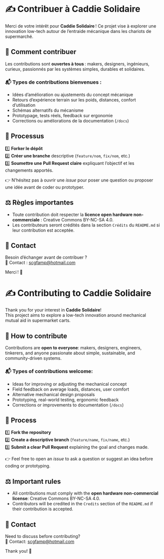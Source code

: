 # ✍️ Contribuer à Caddie Solidaire

Merci de votre intérêt pour **Caddie Solidaire** ! Ce projet vise à explorer une innovation low-tech autour de l’entraide mécanique dans les chariots de supermarché.

## 🔧 Comment contribuer

Les contributions sont **ouvertes à tous** : makers, designers, ingénieurs, curieux, passionnés par les systèmes simples, durables et solidaires.

### 📬 Types de contributions bienvenues :
- Idées d’amélioration ou ajustements du concept mécanique
- Retours d’expérience terrain sur les poids, distances, confort d’utilisation
- Schémas alternatifs du mécanisme
- Prototypage, tests réels, feedback sur ergonomie
- Corrections ou améliorations de la documentation (`/docs`)

## 🚦 Processus

1️⃣ **Forker le dépôt**  
2️⃣ **Créer une branche** descriptive (`feature/nom`, `fix/nom`, etc.)  
3️⃣ **Soumettre une Pull Request claire** expliquant l’objectif et les changements apportés.

👉 N’hésitez pas à ouvrir une *issue* pour poser une question ou proposer une idée avant de coder ou prototyper.

## ⚖️ Règles importantes

- Toute contribution doit respecter la **licence open hardware non-commerciale** : Creative Commons BY-NC-SA 4.0.
- Les contributeurs seront crédités dans la section `Crédits` du `README.md` si leur contribution est acceptée.

## 🤝 Contact

Besoin d’échanger avant de contribuer ?  
📧 Contact : [scgfamp@hotmail.com](mailto:scgfamp@hotmail.com)

Merci ! 🚀

# ✍️ Contributing to Caddie Solidaire

Thank you for your interest in **Caddie Solidaire**!  
This project aims to explore a low-tech innovation around mechanical mutual aid in supermarket carts.

## 🔧 How to contribute

Contributions are **open to everyone**: makers, designers, engineers, tinkerers, and anyone passionate about simple, sustainable, and community-driven systems.

### 📬 Types of contributions welcome:
- Ideas for improving or adjusting the mechanical concept
- Field feedback on average loads, distances, user comfort
- Alternative mechanical design proposals
- Prototyping, real-world testing, ergonomic feedback
- Corrections or improvements to documentation (`/docs`)

## 🚦 Process

1️⃣ **Fork the repository**  
2️⃣ **Create a descriptive branch** (`feature/name`, `fix/name`, etc.)  
3️⃣ **Submit a clear Pull Request** explaining the goal and changes made.

👉 Feel free to open an *issue* to ask a question or suggest an idea before coding or prototyping.

## ⚖️ Important rules

- All contributions must comply with the **open hardware non-commercial license**: Creative Commons BY-NC-SA 4.0.
- Contributors will be credited in the `Credits` section of the `README.md` if their contribution is accepted.

## 🤝 Contact

Need to discuss before contributing?  
📧 Contact: [scgfamp@hotmail.com](mailto:scgfamp@hotmail.com)

Thank you! 🚀
